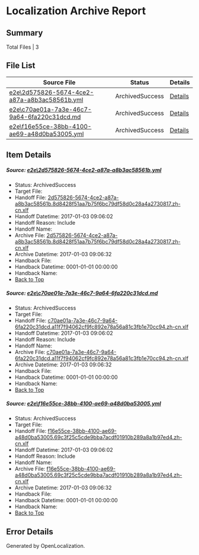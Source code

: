 # <a name='report-top'></a> Localization Archive Report

## Summary
 Total Files | 3

## File List
 Source File | Status | Details 
 ----------- | ------ | ------- 
 [e2e\2d575826-5674-4ce2-a87a-a8b3ac58561b.yml](https://github.com/OpenLocalizationTestOrg/ol-test1/blob/c91d53ff4f5fc1e4c37e84ea5e025455b55b5967/e2e/2d575826-5674-4ce2-a87a-a8b3ac58561b.yml) | ArchivedSuccess | [Details](#cd35efedddd6a2db0a002c7939a5467a1aa659de1)
 [e2e\c70ae01a-7a3e-46c7-9a64-6fa220c31dcd.md](https://github.com/OpenLocalizationTestOrg/ol-test1/blob/c91d53ff4f5fc1e4c37e84ea5e025455b55b5967/e2e/c70ae01a-7a3e-46c7-9a64-6fa220c31dcd.md) | ArchivedSuccess | [Details](#3c28649b692cc771bbfcd810240a9d231d6684c44)
 [e2e\f16e55ce-38bb-4100-ae69-a48d0ba53005.yml](https://github.com/OpenLocalizationTestOrg/ol-test1/blob/c91d53ff4f5fc1e4c37e84ea5e025455b55b5967/e2e/f16e55ce-38bb-4100-ae69-a48d0ba53005.yml) | ArchivedSuccess | [Details](#26aa1b57cb18c5ca19fc94eb44534090e815c25e6)

## Item Details
##### <a name='cd35efedddd6a2db0a002c7939a5467a1aa659de1'></a> Source: [e2e\2d575826-5674-4ce2-a87a-a8b3ac58561b.yml](https://github.com/OpenLocalizationTestOrg/ol-test1/blob/c91d53ff4f5fc1e4c37e84ea5e025455b55b5967/e2e/2d575826-5674-4ce2-a87a-a8b3ac58561b.yml)
* Status: ArchivedSuccess
* Target File: 
* Handoff File: [2d575826-5674-4ce2-a87a-a8b3ac58561b.8d8428f51aa7b75f6bc79df58d0c28a4a2730817.zh-cn.xlf](https://github.com/OpenLocalizationTestOrg/ol-test1-handoff/blob/451ea84736bc68e261e12110043be057ecec5280/ol-handoff/OpenLocalizationTestOrg/ol-test1-zhcn/ci/ht/2d575826-5674-4ce2-a87a-a8b3ac58561b.8d8428f51aa7b75f6bc79df58d0c28a4a2730817.zh-cn.xlf)
* Handoff Datetime: 2017-01-03 09:06:02
* Handoff Reason: Include
* Handoff Name: 
* Archive File: [2d575826-5674-4ce2-a87a-a8b3ac58561b.8d8428f51aa7b75f6bc79df58d0c28a4a2730817.zh-cn.xlf](https://github.com/OpenLocalizationTestOrg/ol-test1-handoff/blob/afbe10a4a49ffd749507cf5997bd7aa81015c082/ol-archive/OpenLocalizationTestOrg/ol-test1-zhcn/ci/ht/2d575826-5674-4ce2-a87a-a8b3ac58561b.8d8428f51aa7b75f6bc79df58d0c28a4a2730817.zh-cn.xlf)
* Archive Datetime: 2017-01-03 09:06:32
* Handback File: 
* Handback Datetime: 0001-01-01 00:00:00
* Handback Name: 
* [Back to Top](#report-top)

##### <a name='3c28649b692cc771bbfcd810240a9d231d6684c44'></a> Source: [e2e\c70ae01a-7a3e-46c7-9a64-6fa220c31dcd.md](https://github.com/OpenLocalizationTestOrg/ol-test1/blob/c91d53ff4f5fc1e4c37e84ea5e025455b55b5967/e2e/c70ae01a-7a3e-46c7-9a64-6fa220c31dcd.md)
* Status: ArchivedSuccess
* Target File: 
* Handoff File: [c70ae01a-7a3e-46c7-9a64-6fa220c31dcd.a11f7f94062cf9fc892e78a56a81c3fb1e70cc94.zh-cn.xlf](https://github.com/OpenLocalizationTestOrg/ol-test1-handoff/blob/451ea84736bc68e261e12110043be057ecec5280/ol-handoff/OpenLocalizationTestOrg/ol-test1-zhcn/ci/ht/c70ae01a-7a3e-46c7-9a64-6fa220c31dcd.a11f7f94062cf9fc892e78a56a81c3fb1e70cc94.zh-cn.xlf)
* Handoff Datetime: 2017-01-03 09:06:02
* Handoff Reason: Include
* Handoff Name: 
* Archive File: [c70ae01a-7a3e-46c7-9a64-6fa220c31dcd.a11f7f94062cf9fc892e78a56a81c3fb1e70cc94.zh-cn.xlf](https://github.com/OpenLocalizationTestOrg/ol-test1-handoff/blob/afbe10a4a49ffd749507cf5997bd7aa81015c082/ol-archive/OpenLocalizationTestOrg/ol-test1-zhcn/ci/ht/c70ae01a-7a3e-46c7-9a64-6fa220c31dcd.a11f7f94062cf9fc892e78a56a81c3fb1e70cc94.zh-cn.xlf)
* Archive Datetime: 2017-01-03 09:06:32
* Handback File: 
* Handback Datetime: 0001-01-01 00:00:00
* Handback Name: 
* [Back to Top](#report-top)

##### <a name='26aa1b57cb18c5ca19fc94eb44534090e815c25e6'></a> Source: [e2e\f16e55ce-38bb-4100-ae69-a48d0ba53005.yml](https://github.com/OpenLocalizationTestOrg/ol-test1/blob/c91d53ff4f5fc1e4c37e84ea5e025455b55b5967/e2e/f16e55ce-38bb-4100-ae69-a48d0ba53005.yml)
* Status: ArchivedSuccess
* Target File: 
* Handoff File: [f16e55ce-38bb-4100-ae69-a48d0ba53005.69c3f25c5cde9bba7acdf01910b289a8a1b97ed4.zh-cn.xlf](https://github.com/OpenLocalizationTestOrg/ol-test1-handoff/blob/451ea84736bc68e261e12110043be057ecec5280/ol-handoff/OpenLocalizationTestOrg/ol-test1-zhcn/ci/ht/f16e55ce-38bb-4100-ae69-a48d0ba53005.69c3f25c5cde9bba7acdf01910b289a8a1b97ed4.zh-cn.xlf)
* Handoff Datetime: 2017-01-03 09:06:02
* Handoff Reason: Include
* Handoff Name: 
* Archive File: [f16e55ce-38bb-4100-ae69-a48d0ba53005.69c3f25c5cde9bba7acdf01910b289a8a1b97ed4.zh-cn.xlf](https://github.com/OpenLocalizationTestOrg/ol-test1-handoff/blob/afbe10a4a49ffd749507cf5997bd7aa81015c082/ol-archive/OpenLocalizationTestOrg/ol-test1-zhcn/ci/ht/f16e55ce-38bb-4100-ae69-a48d0ba53005.69c3f25c5cde9bba7acdf01910b289a8a1b97ed4.zh-cn.xlf)
* Archive Datetime: 2017-01-03 09:06:32
* Handback File: 
* Handback Datetime: 0001-01-01 00:00:00
* Handback Name: 
* [Back to Top](#report-top)


## Error Details

Generated by OpenLocalization.
